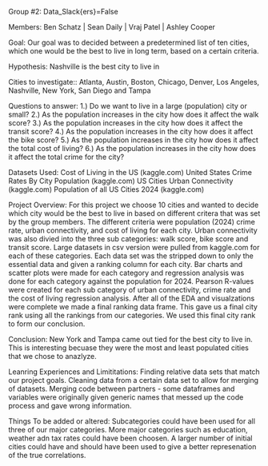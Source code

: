 Group #2: Data_Slack{ers}=False

Members: Ben Schatz | Sean Daily | Vraj Patel | Ashley Cooper

Goal:  Our goal was to decided between a predetermined list of ten cities, which one would be the best to live in long term, based on a certain criteria.

Hypothesis:  Nashville is the best city to live in

Cities to investigate:: Atlanta, Austin, Boston, Chicago, Denver, Los Angeles, Nashville, New York, San Diego and Tampa

Questions to answer:
1.)	  Do we want to live in a large (population) city or small?
2.)   As the population increases in the city how does it affect the walk score?
3.)   As the population increases in the city how does it affect the transit score?
4.)   As the population increases in the city how does it affect the bike score?
5.)   As the population increases in the city how does it affect the total cost of living?
6.)   As the population increases in the city how does it affect the total crime for the city?

Datasets Used:
Cost of Living in the US (kaggle.com)
United States Crime Rates By City Population (kaggle.com)
US Cities Urban Connectivity (kaggle.com)
Population of all US Cities 2024 (kaggle.com)

Project Overview:
For this project we choose 10 cities and wanted to decide which city would be the best to live in based on different critera that was set by the group members.
The different criteria were population (2024) crime rate, urban connectivity, and cost of living for each city.  Urban connectivity was also divied into the 
three sub categories: walk score, bike score and transit score.  Large datasets in csv version were pulled from kaggle.com for each of these categories.
Each data set was the stripped down to only the essential data and given a ranking column for each city.  Bar charts and scatter plots were made for each category 
and regression analysis was done for each category against the population for 2024.  Pearson R-values were created for each sub category of urban connectivity, crime rate
and the cost of living regression analysis.  After all of the EDA and visualzations were complete we made a final ranking data frame.  This gave us a final city rank using
all the rankings from our categories.  We used this final city rank to form our conclusion.

Conclusion:
New York and Tampa came out tied for the best city to live in.  This is interesting becuase they were the most and least populated cities that we chose to anazlyze.

Leanring Experiences and Limititations:
Finding relative data sets that match our project goals.
Cleaning data from a certain data set to allow for merging of datasets.
Merging code between partners - some dataframes and variables were originally given generic names that messed up the code process and gave wrong information.

Things To be added or altered:
Subcategories could have been used for all three of our major categories.
More major categories such as education, weather adn tax rates could have been choosen.
A larger number of initial cities could have and should have been used to give a better represenation of the true correlations.

